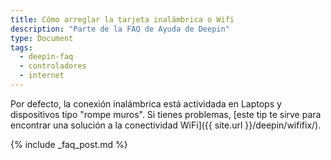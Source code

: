```yaml
---
title: Cómo arreglar la tarjeta inalámbrica o Wifi
description: "Parte de la FAQ de Ayuda de Deepin"
type: Document
tags:
  - deepin-faq
  - controladores
  - internet
---
```


Por defecto, la conexión inalámbrica está actividada en Laptops y dispositivos tipo "rompe muros". Si tienes problemas, [este tip te sirve para encontrar una solución a la conectividad WiFi]({{ site.url }}/deepin/wififix/).

{% include _faq_post.md %}
